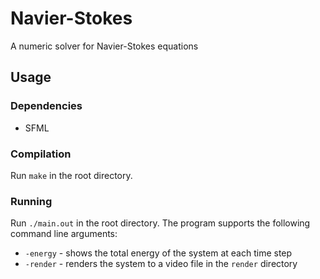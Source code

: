 # Navier-Stokes
A numeric solver for Navier-Stokes equations

## Usage

### Dependencies
* SFML

### Compilation
Run `make` in the root directory.

### Running
Run `./main.out` in the root directory. The program supports the following command line arguments:
* `-energy` - shows the total energy of the system at each time step
* `-render` - renders the system to a video file in the `render` directory
